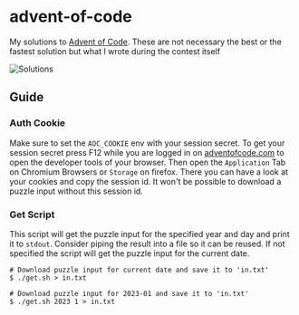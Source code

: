 # advent-of-code

My solutions to [Advent of Code](https://adventofcode.com/).
These are not necessary the best or the fastest solution but what I wrote during the contest itself

![Solutions](https://img.shields.io/badge/Advent%20of%20Code%202023-1/25-thistle?style=flat-square)

## Guide

### Auth Cookie

Make sure to set the `AOC_COOKIE` env with your session secret.
To get your session secret press F12 while you are logged in on [adventofcode.com](https://adventofcode.com/) to open the developer tools of your browser.
Then open the `Application` Tab on Chromium Browsers or `Storage` on firefox. There you can have a look at your cookies and copy the session id.
It won't be possible to download a puzzle input without this session id.

### Get Script

This script will get the puzzle input for the specified year and day and print it to `stdout`.
Consider piping the result into a file so it can be reused.
If not specified the script will get the puzzle input for the current date.

```shell
# Download puzzle input for current date and save it to 'in.txt'
$ ./get.sh > in.txt

# Download puzzle input for 2023-01 and save it to 'in.txt'
$ ./get.sh 2023 1 > in.txt
```
